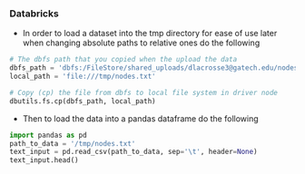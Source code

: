 
### Databricks
- In order to load a dataset into the tmp directory for ease of use later when changing absolute paths to relative ones do the following 
```python
# The dbfs path that you copied when the upload the data
dbfs_path = 'dbfs:/FileStore/shared_uploads/dlacrosse3@gatech.edu/nodes.txt'
local_path = 'file:///tmp/nodes.txt'

# Copy (cp) the file from dbfs to local file system in driver node
dbutils.fs.cp(dbfs_path, local_path)
```

- Then to load the data into a pandas dataframe do the following
```python
import pandas as pd
path_to_data = '/tmp/nodes.txt'
text_input = pd.read_csv(path_to_data, sep='\t', header=None)
text_input.head()
```
